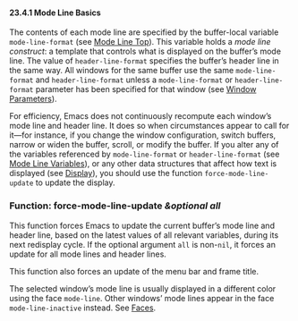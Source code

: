 

#### 23.4.1 Mode Line Basics

The contents of each mode line are specified by the buffer-local variable `mode-line-format` (see [Mode Line Top](Mode-Line-Top.html)). This variable holds a *mode line construct*: a template that controls what is displayed on the buffer’s mode line. The value of `header-line-format` specifies the buffer’s header line in the same way. All windows for the same buffer use the same `mode-line-format` and `header-line-format` unless a `mode-line-format` or `header-line-format` parameter has been specified for that window (see [Window Parameters](Window-Parameters.html)).

For efficiency, Emacs does not continuously recompute each window’s mode line and header line. It does so when circumstances appear to call for it—for instance, if you change the window configuration, switch buffers, narrow or widen the buffer, scroll, or modify the buffer. If you alter any of the variables referenced by `mode-line-format` or `header-line-format` (see [Mode Line Variables](Mode-Line-Variables.html)), or any other data structures that affect how text is displayed (see [Display](Display.html)), you should use the function `force-mode-line-update` to update the display.

### Function: **force-mode-line-update** *\&optional all*

This function forces Emacs to update the current buffer’s mode line and header line, based on the latest values of all relevant variables, during its next redisplay cycle. If the optional argument `all` is non-`nil`, it forces an update for all mode lines and header lines.

This function also forces an update of the menu bar and frame title.

The selected window’s mode line is usually displayed in a different color using the face `mode-line`. Other windows’ mode lines appear in the face `mode-line-inactive` instead. See [Faces](Faces.html).
